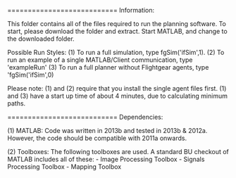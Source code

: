 ===========================
Information:

This folder contains all of the files required to run the planning software. 
To start, please download the folder and extract. Start MATLAB, and change to the downloaded folder. 

Possible Run Styles:
(1) To run a full simulation, type fgSim('ifSim',1). 
(2) To run an example of a single MATLAB/Client communication, type 'exampleRun'
(3) To run a full planner without Flightgear agents, type 'fgSim('ifSim',0)

Please note: (1) and (2) require that you install the single agent files first. (1) and (3) have a start up time of about 4 minutes, due to calculating minimum paths. 

===========================
Dependencies:

(1) MATLAB: Code was written in 2013b and tested in 2013b & 2012a. However, the code should be compatible with 2011a onwards.

(2) Toolboxes: The following toolboxes are used. A standard BU checkout of MATLAB includes all of these:
	- Image Processing Toolbox
	- Signals Processing Toolbox
	- Mapping Toolbox


